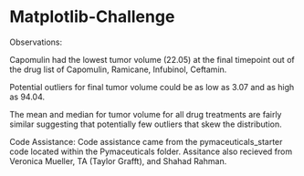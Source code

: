 # Matplotlib-Challenge

Observations:

Capomulin had the lowest tumor volume (22.05) at the final timepoint out of the drug list of Capomulin, 
Ramicane, Infubinol, Ceftamin.

Potential outliers for final tumor volume could be as low as 3.07 and as high as 94.04.

The mean and median for tumor volume for all drug treatments are fairly similar suggesting that potentially 
few outliers that skew the distribution.


Code Assistance:
Code assistance came from the pymaceuticals_starter code located within the Pymaceuticals folder. Assitance also recieved from Veronica Mueller, TA (Taylor Grafft), and Shahad Rahman.
